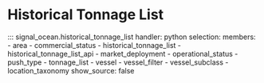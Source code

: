 # Historical Tonnage List

::: signal_ocean.historical_tonnage_list
    handler: python
    selection:
      members:
        - area
        - commercial_status
        - historical_tonnage_list
        - historical_tonnage_list_api
        - market_deployment
        - operational_status
        - push_type
        - tonnage_list
        - vessel
        - vessel_filter
        - vessel_subclass
        - location_taxonomy
    show_source: false